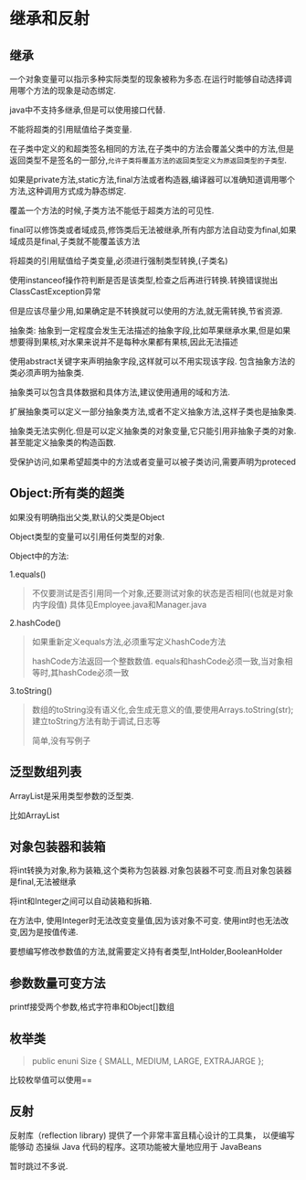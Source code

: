 # 继承和反射

## 继承

一个对象变量可以指示多种实际类型的现象被称为多态.在运行时能够自动选择调用哪个方法的现象是动态绑定.

java中不支持多继承,但是可以使用接口代替.

不能将超类的引用赋值给子类变量.

在子类中定义的和超类签名相同的方法,在子类中的方法会覆盖父类中的方法,但是返回类型不是签名的一部分,`允许子类将覆盖方法的返回类型定义为原返回类型的子类型`.

如果是private方法,static方法,final方法或者构造器,编译器可以准确知道调用哪个方法,这种调用方式成为静态绑定.

覆盖一个方法的时候,子类方法不能低于超类方法的可见性.

final可以修饰类或者域成员,修饰类后无法被继承,所有内部方法自动变为final,如果域成员是final,子类就不能覆盖该方法

将超类的引用赋值给子类变量,必须进行强制类型转换,(子类名)

使用instanceof操作符判断是否是该类型,检查之后再进行转换.转换错误抛出ClassCastException异常

但是应该尽量少用,如果确定是不转换就可以使用的方法,就无需转换,节省资源.

抽象类:
抽象到一定程度会发生无法描述的抽象字段,比如苹果继承水果,但是如果想要得到果核,对水果来说并不是每种水果都有果核,因此无法描述

使用abstract关键字来声明抽象字段,这样就可以不用实现该字段.
包含抽象方法的类必须声明为抽象类.

抽象类可以包含具体数据和具体方法,建议使用通用的域和方法.

扩展抽象类可以定义一部分抽象类方法,或者不定义抽象方法,这样子类也是抽象类.

抽象类无法实例化.但是可以定义抽象类的对象变量,它只能引用非抽象子类的对象.甚至能定义抽象类的构造函数.

受保护访问,如果希望超类中的方法或者变量可以被子类访问,需要声明为proteced

## Object:所有类的超类

如果没有明确指出父类,默认的父类是Object

Object类型的变量可以引用任何类型的对象.

Object中的方法:

1.equals()
> 不仅要测试是否引用同一个对象,还要测试对象的状态是否相同(也就是对象内字段值)
> 具体见Employee.java和Manager.java

2.hashCode()
> 如果重新定义equals方法,必须重写定义hashCode方法
> 
> hashCode方法返回一个整数数值.
> equals和hashCode必须一致,当对象相等时,其hashCode必须一致

3.toString()
> 数组的toString没有语义化,会生成无意义的值,要使用Arrays.toString(str);
> 建立toString方法有助于调试,日志等
> 
> 简单,没有写例子

## 泛型数组列表

ArrayList是采用类型参数的泛型类.

比如ArrayList<Object>

## 对象包装器和装箱

将int转换为对象,称为装箱,这个类称为包装器.对象包装器不可变.而且对象包装器是final,无法被继承

将int和Integer之间可以自动装箱和拆箱.

在方法中,
使用Integer时无法改变变量值,因为该对象不可变.
使用int时也无法改变,因为是按值传递.

要想编写修改参数值的方法,就需要定义持有者类型,IntHolder,BooleanHolder

## 参数数量可变方法

printf接受两个参数,格式字符串和Object[]数组

## 枚举类

> public enuni Size { SMALL, MEDIUM, LARGE, EXTRAJARGE }; 

比较枚举值可以使用==

## 反射

反射库（reflection library) 提供了一个非常丰富且精心设计的工具集， 以便编写能够动 态操纵 Java 代码的程序。这项功能被大量地应用于 JavaBeans 

暂时跳过不多说.




